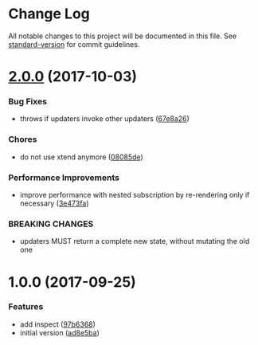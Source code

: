 # Change Log

All notable changes to this project will be documented in this file. See [standard-version](https://github.com/conventional-changelog/standard-version) for commit guidelines.

<a name="2.0.0"></a>
# [2.0.0](https://github.com/vesparny/statty/compare/v1.0.0...v2.0.0) (2017-10-03)


### Bug Fixes

* throws if updaters invoke other updaters ([67e8a26](https://github.com/vesparny/statty/commit/67e8a26))


### Chores

* do not use xtend anymore ([08085de](https://github.com/vesparny/statty/commit/08085de))


### Performance Improvements

* improve performance with nested subscription by re-rendering only if necessary ([3e473fa](https://github.com/vesparny/statty/commit/3e473fa))


### BREAKING CHANGES

* updaters MUST return a complete new state, without
mutating the old one



<a name="1.0.0"></a>
# 1.0.0 (2017-09-25)


### Features

* add inspect ([97b6368](https://github.com/vesparny/statty/commit/97b6368))
* initial version ([ad8e5ba](https://github.com/vesparny/statty/commit/ad8e5ba))
